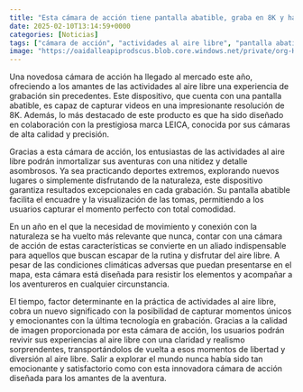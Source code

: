 ```yaml
---
title: "Esta cámara de acción tiene pantalla abatible, graba en 8K y ha sido diseñada con la colaboración de LEICA"
date: 2025-02-10T13:14:59+0000
categories: [Noticias]
tags: ["cámara de acción", "actividades al aire libre", "pantalla abatible", "resolución 8K", "marca LEICA", "deportes extremos", "calidad de imagen."]
image: "https://oaidalleapiprodscus.blob.core.windows.net/private/org-HKmKxpuNw3Y88lm4EBrIPq0n/user-ZwiCXOggLL8ZNNKE2g7rXFmV/img-5pZ74rqoaAs1GiY6v1JwjgGg.png?st=2025-02-10T12%3A14%3A59Z&se=2025-02-10T14%3A14%3A59Z&sp=r&sv=2024-08-04&sr=b&rscd=inline&rsct=image/png&skoid=d505667d-d6c1-4a0a-bac7-5c84a87759f8&sktid=a48cca56-e6da-484e-a814-9c849652bcb3&skt=2025-02-10T03%3A32%3A09Z&ske=2025-02-11T03%3A32%3A09Z&sks=b&skv=2024-08-04&sig=BlavD9UYzv5neuAljopLyyaNQ80ZZZhbKoa9/AUvEeg%3D"
---
```


Una novedosa cámara de acción ha llegado al mercado este año, ofreciendo a los amantes de las actividades al aire libre una experiencia de grabación sin precedentes. Este dispositivo, que cuenta con una pantalla abatible, es capaz de capturar videos en una impresionante resolución de 8K. Además, lo más destacado de este producto es que ha sido diseñado en colaboración con la prestigiosa marca LEICA, conocida por sus cámaras de alta calidad y precisión.

Gracias a esta cámara de acción, los entusiastas de las actividades al aire libre podrán inmortalizar sus aventuras con una nitidez y detalle asombrosos. Ya sea practicando deportes extremos, explorando nuevos lugares o simplemente disfrutando de la naturaleza, este dispositivo garantiza resultados excepcionales en cada grabación. Su pantalla abatible facilita el encuadre y la visualización de las tomas, permitiendo a los usuarios capturar el momento perfecto con total comodidad.

En un año en el que la necesidad de movimiento y conexión con la naturaleza se ha vuelto más relevante que nunca, contar con una cámara de acción de estas características se convierte en un aliado indispensable para aquellos que buscan escapar de la rutina y disfrutar del aire libre. A pesar de las condiciones climáticas adversas que puedan presentarse en el mapa, esta cámara está diseñada para resistir los elementos y acompañar a los aventureros en cualquier circunstancia.

El tiempo, factor determinante en la práctica de actividades al aire libre, cobra un nuevo significado con la posibilidad de capturar momentos únicos y emocionantes con la última tecnología en grabación. Gracias a la calidad de imagen proporcionada por esta cámara de acción, los usuarios podrán revivir sus experiencias al aire libre con una claridad y realismo sorprendentes, transportándolos de vuelta a esos momentos de libertad y diversión al aire libre. Salir a explorar el mundo nunca había sido tan emocionante y satisfactorio como con esta innovadora cámara de acción diseñada para los amantes de la aventura.
    